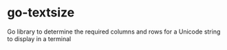 # go-textsize
Go library to determine the required columns and rows for a Unicode string to display in a terminal
